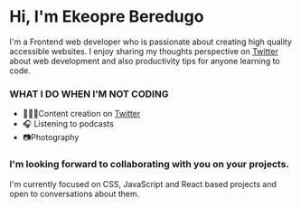 # Hi, I'm Ekeopre Beredugo
I'm a Frontend web developer who is passionate about creating high quality accessible websites. I enjoy sharing my thoughts perspective on [Twitter](https://twitter.com/iamthebuilder__) about web development and also productivity tips for anyone learning to code. 

### WHAT I DO WHEN I'M NOT CODING

* 🧑🏻‍💻Content creation on [Twitter](https://twitter.com/iamthebuilder__) 
* 🎧 Listening to podcasts
* 📷Photography

### I'm looking forward to collaborating with you on your projects.  

I'm currently focused on CSS, JavaScript and React based projects and open to conversations about them. 


